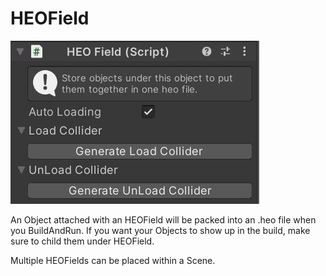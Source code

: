 # HEOField

![HEOField](img/HEOField.jpg)

An Object attached with an HEOField will be packed into an .heo file when you BuildAndRun. If you want your Objects to show up in the build, make sure to child them under HEOField.

Multiple HEOFields can be placed within a Scene.
